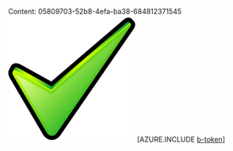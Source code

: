 Content: 05809703-52b8-4efa-ba38-684812371545![image](d6c5e7fa-8310-4073-8d87-5bf2c53479de.png)
[AZURE.INCLUDE [b-token](a094eaa9-4c0a-4cac-baf5-b7e7928c18b6.md)]
